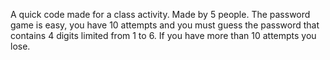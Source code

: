 A quick code made for a class activity. Made by 5 people.
The password game is easy, you have 10 attempts and you must guess the password that contains 4 digits limited from 1 to 6. If you have more than 10 attempts you lose.
